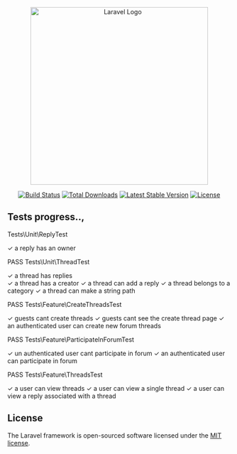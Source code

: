 <p align="center"><a href="https://laravel.com" target="_blank"><img src="https://raw.githubusercontent.com/laravel/art/master/logo-lockup/5%20SVG/2%20CMYK/1%20Full%20Color/laravel-logolockup-cmyk-red.svg" width="400" alt="Laravel Logo"></a></p>

<p align="center">
<a href="https://travis-ci.org/laravel/framework"><img src="https://travis-ci.org/laravel/framework.svg" alt="Build Status"></a>
<a href="https://packagist.org/packages/laravel/framework"><img src="https://img.shields.io/packagist/dt/laravel/framework" alt="Total Downloads"></a>
<a href="https://packagist.org/packages/laravel/framework"><img src="https://img.shields.io/packagist/v/laravel/framework" alt="Latest Stable Version"></a>
<a href="https://packagist.org/packages/laravel/framework"><img src="https://img.shields.io/packagist/l/laravel/framework" alt="License"></a>
</p>

## Tests progress..,

Tests\Unit\ReplyTest

  ✓ a reply has an owner

   PASS  Tests\Unit\ThreadTest
   
  ✓ a thread has replies<br/>
  ✓ a thread has a creator
  ✓ a thread can add a reply
  ✓ a thread belongs to a category
  ✓ a thread can make a string path

   PASS  Tests\Feature\CreateThreadsTest
   
  ✓ guests cant create threads
  ✓ guests cant see the create thread page
  ✓ an authenticated user can create new forum threads

   PASS  Tests\Feature\ParticipateInForumTest
   
  ✓ un authenticated user cant participate in forum
  ✓ an authenticated user can participate in forum

   PASS  Tests\Feature\ThreadsTest
   
  ✓ a user can view threads
  ✓ a user can view a single thread
  ✓ a user can view a reply associated with a thread

## License

The Laravel framework is open-sourced software licensed under the [MIT license](https://opensource.org/licenses/MIT).
